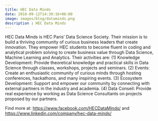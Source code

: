 ```yaml
---
title: HEC Data Minds
date: 2018-09-12T14:39:16+06:00
image: images/blog/dataminds.png
description : HEC Data Minds
---
```


HEC Data Minds is HEC Paris’ Data Science Society. Their mission is to build a thriving community of curious business leaders that create innovation. They empower HEC students to become fluent in coding and analytical problem solving to create business value through Data Science, Machine Learning and Analytics. Their activities are:
(1) Knowledge Development: Provide theoretical knowledge and practical skills in Data Science through classes, workshops, projects and seminars.
(2) Events: Create an enthusiastic community of curious minds through hosting conferences, hackathons, and many inspiring events.
(3) Ecosystem Development: Support and empower our community by connecting with external partners in the industry and academia.
(4) Data Conseil: Provide real experience by working as Data Science Consultants on projects proposed by our partners.

Find more at: https://www.facebook.com/HECDataMinds/ and https://www.linkedin.com/company/hec-data-minds/
